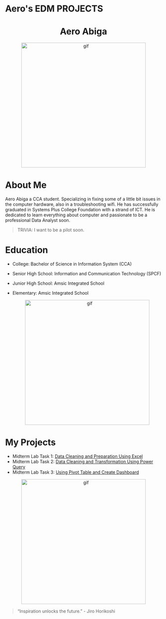 # Aero's EDM PROJECTS 

<h1 align="center"> Aero Abiga </h1>


<p align="center">
  <img align="center" alt="gif" width="400" src="https://i.pinimg.com/originals/2c/45/fa/2c45fa7b020a0889c6a06298fbbbc6d1.gif">
</p>

# About Me

Aero Abiga a CCA student. Specializing in fixing some of a little bit issues in the computer hardware, also in a troubleshooting wifi. He has successfully graduated in Systems Plus College Foundation with a strand of ICT. He is dedicated to learn everything about computer and passionate to be a professional Data Analyst soon.

>TRIVIA: I want to be a pilot soon.

# Education

- College: Bachelor of Science in Information System (CCA)
- Senior High School: Information and Communication Technology (SPCF)
- Junior High School: Amsic Integrated School
- Elementary: Amsic Integrated School

  <p align="center">
   <img align="center" alt="gif" width="400" src="https://i.pinimg.com/originals/01/11/16/0111164dcfa984f2513736c5e4705f32.gif">

# My Projects
- Midterm Lab Task 1: [Data Cleaning and Preparation Using Excel ](https://github.com/AeroB2/EDM-PROJECTS-AeroB2/blob/main/Midterm%20Lab%20Task%201%20/README.md)
- Midterm Lab Task 2: [Data Cleaning and Transformation Using Power Query ](https://github.com/AeroB2/EDM-PROJECTS-AeroB2/blob/main/Midterm%20Lab%20Task%202%20/README.md)
- Midterm Lab Task 3: [Using Pivot Table and Create Dashboard ](https://github.com/AeroB2/EDM-PROJECTS-AeroB2/blob/main/Midterm%20Lab%20Task%203%20/README.md)
  
 <p align="center">
   <img align="center" alt="gif" width="400" src="https://31.media.tumblr.com/8c46e19cf5200595c871fc6dcaa73087/tumblr_n1z3wdHk6P1r4zr8xo3_500.gif">
 </p>


> “Inspiration unlocks the future.” - Jiro Horikoshi
